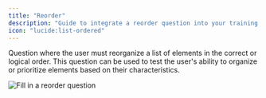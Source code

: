 ```yaml
---
title: "Reorder"
description: "Guide to integrate a reorder question into your training path."
icon: "lucide:list-ordered"
---
```


Question where the user must reorganize a list of elements in the correct or logical order. This question can be used to test the user's ability to organize or prioritize elements based on their characteristics.

![Fill in a reorder question](/images/questions/reorder.png)
